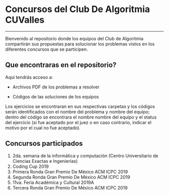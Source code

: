 # Concursos del Club De Algoritmia CUValles
___

Bienvenido al repositorio donde los equipos del Club de Algoritmia compartirán sus propuestas para solucionar los problemas vistos en los diferentes concursos que se participen.

## Que encontraras en el repositorio?

Aquí tendrás acceso a:

* Archivos PDF de los problemas a resolver

* Códigos de las soluciones de los equipos

Los ejercicios se encontraran en sus respectivas carpetas y los códigos serán identificados con el nombre del problema y nombre del equipo; dentro del código se encontrara el nombre nombre del equipo y el status del ejercicio (si fue aceptado por el juez o en caso contrario, indicar el motivo por el cual no fue aceptado).

## Concursos participados

1. 2da. semana de la informática y computación (Centro Universitario de Ciencias Exactas e Ingenierías)
2. Coding Cup 2019
3. Primera Ronda Gran Premio De México ACM ICPC 2019
4. Segunda Ronda Gran Premio De México ACM ICPC 2019
5. 11va. Feria Académica y Cultural 2019A
6. Tercera Ronda Gran Premio De México ACM ICPC 2019
